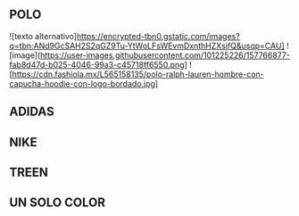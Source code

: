 ## POLO
![texto alternativo]https://encrypted-tbn0.gstatic.com/images?q=tbn:ANd9GcSAH2S2qGZ9Tu-YtWoLFsWEvmDxnthHZXsjfQ&usqp=CAU]
![image](https://user-images.githubusercontent.com/101225226/157766877-fab8d47d-b025-4046-99a3-c45718ff6550.png]
![https://cdn.fashiola.mx/L565158135/polo-ralph-lauren-hombre-con-capucha-hoodie-con-logo-bordado.jpg]
## ADIDAS
## NIKE
## TREEN
## UN SOLO COLOR 

